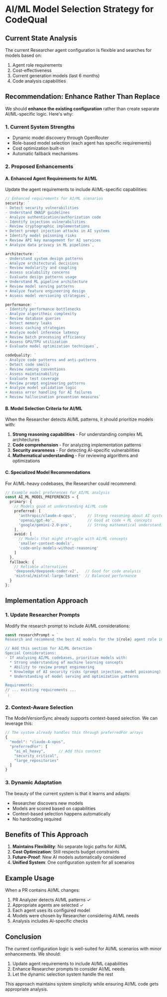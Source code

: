 # AI/ML Model Selection Strategy for CodeQual

## Current State Analysis

The current Researcher agent configuration is flexible and searches for models based on:
1. Agent role requirements
2. Cost-effectiveness
3. Current generation models (last 6 months)
4. Code analysis capabilities

## Recommendation: Enhance Rather Than Replace

We should **enhance the existing configuration** rather than create separate AI/ML-specific logic. Here's why:

### 1. Current System Strengths
- Dynamic model discovery through OpenRouter
- Role-based model selection (each agent has specific requirements)
- Cost optimization built-in
- Automatic fallback mechanisms

### 2. Proposed Enhancements

#### A. Enhanced Agent Requirements for AI/ML
Update the agent requirements to include AI/ML-specific capabilities:

```typescript
// Enhanced requirements for AI/ML scenarios
security: `
- Detect security vulnerabilities
- Understand OWASP guidelines
- Analyze authentication/authorization code
- Identify injection vulnerabilities
- Review cryptographic implementations
+ Detect prompt injection attacks in AI systems
+ Identify model poisoning risks
+ Review API key management for AI services
+ Analyze data privacy in ML pipelines`,

architecture: `
- Understand system design patterns
- Analyze architectural decisions
- Review modularity and coupling
- Assess scalability concerns
- Evaluate design patterns usage
+ Understand ML pipeline architecture
+ Review model serving patterns
+ Analyze feature engineering design
+ Assess model versioning strategies`,

performance: `
- Identify performance bottlenecks
- Analyze algorithmic complexity
- Review database queries
- Detect memory leaks
- Assess caching strategies
+ Analyze model inference latency
+ Review batch processing efficiency
+ Assess GPU/TPU utilization
+ Evaluate model optimization techniques`,

codeQuality: `
- Analyze code patterns and anti-patterns
- Detect code smells
- Review naming conventions
- Assess maintainability
- Evaluate test coverage
+ Review prompt engineering patterns
+ Analyze model validation logic
+ Assess error handling for AI failures
+ Review hallucination prevention measures`
```

#### B. Model Selection Criteria for AI/ML

When the Researcher detects AI/ML patterns, it should prioritize models with:

1. **Strong reasoning capabilities** - For understanding complex ML architectures
2. **Code comprehension** - For analyzing implementation patterns
3. **Security awareness** - For detecting AI-specific vulnerabilities
4. **Mathematical understanding** - For reviewing algorithms and optimizations

#### C. Specialized Model Recommendations

For AI/ML-heavy codebases, the Researcher could recommend:

```typescript
// Example model preferences for AI/ML analysis
const AI_ML_MODEL_PREFERENCES = {
  primary: {
    // Models good at understanding AI/ML code
    preferred: [
      'anthropic/claude-4-opus',     // Strong reasoning about AI systems
      'openai/gpt-4o',               // Good at code + ML concepts
      'google/gemini-2.0-pro',       // Strong mathematical understanding
    ],
    avoid: [
      // Models that might struggle with AI/ML concepts
      'smaller-context-models',
      'code-only-models-without-reasoning'
    ]
  },
  fallback: {
    // Reliable alternatives
    'deepseek/deepseek-coder-v2',   // Good for code analysis
    'mistral/mistral-large-latest'  // Balanced performance
  }
};
```

## Implementation Approach

### 1. Update Researcher Prompts
Modify the research prompt to include AI/ML considerations:

```typescript
const researchPrompt = `
Research and recommend the best AI models for the ${role} agent role in CodeQual.

// Add this section for AI/ML detection
Special Considerations:
- If analyzing AI/ML codebases, prioritize models with:
  * Strong understanding of machine learning concepts
  * Ability to review prompt engineering
  * Knowledge of AI security risks (prompt injection, model poisoning)
  * Understanding of model serving and optimization patterns

Requirements:
// ... existing requirements ...
`;
```

### 2. Context-Aware Selection
The ModelVersionSync already supports context-based selection. We can leverage this:

```typescript
// The system already handles this through preferredFor arrays
{
  "model": "claude-4-opus",
  "preferredFor": [
    "ai_ml_heavy",      // Add this context
    "security_critical",
    "large_repositories"
  ]
}
```

### 3. Dynamic Adaptation
The beauty of the current system is that it learns and adapts:
- Researcher discovers new models
- Models are scored based on capabilities
- Context-based selection happens automatically
- No hardcoding required

## Benefits of This Approach

1. **Maintains Flexibility**: No separate logic paths for AI/ML
2. **Cost Optimization**: Still respects budget constraints
3. **Future-Proof**: New AI models automatically considered
4. **Unified System**: One configuration system for all scenarios

## Example Usage

When a PR contains AI/ML changes:
1. PR Analyzer detects AI/ML patterns ✓
2. Appropriate agents are selected ✓
3. Each agent uses its configured model
4. Models were chosen by Researcher considering AI/ML needs
5. Analysis includes AI-specific checks

## Conclusion

The current configuration logic is well-suited for AI/ML scenarios with minor enhancements. We should:
1. Update agent requirements to include AI/ML capabilities
2. Enhance Researcher prompts to consider AI/ML needs
3. Let the dynamic selection system handle the rest

This approach maintains system simplicity while ensuring AI/ML code gets appropriate analysis.